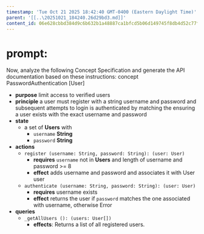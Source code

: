 ```yaml
---
timestamp: 'Tue Oct 21 2025 18:42:40 GMT-0400 (Eastern Daylight Time)'
parent: '[[..\20251021_184240.26d29bd3.md]]'
content_id: 06e628cbbd384d9c6b632b1a48887ca1bfcd5b06d149745f8db4d52c77f5ed44
---
```


# prompt:

Now, analyze the following Concept Specification and generate the API documentation based on these instructions:
concept PasswordAuthentication \[User]

* **purpose** limit access to verified users
* **principle** a user must register with a string username and password and subsequent attempts to login is authenticated by matching the ensuring a user exists with the exact username and password
* **state**
  * a set of **Users** with
    * `username` **String**
    * `password` **String**
* **actions**
  * `register (username: String, password: String): (user: User)`
    * **requires** `username` not in **Users** and length of username  and password >= 8
    * **effect** adds username and password and associates it with User user
  * `authenticate (username: String, password: String): (user: User)`
    * **requires** username exists
    * **effect** returns the user if `password` matches the one associated with username, otherwise Error
* **queries**
  * `_getAllUsers (): (users: User[])`
    * **effects**: Returns a list of all registered users.
